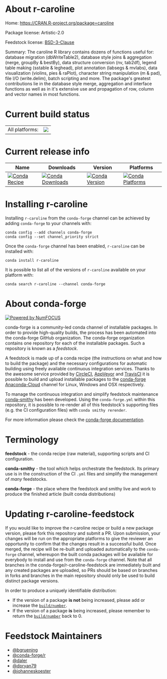 About r-caroline
================

Home: https://CRAN.R-project.org/package=caroline

Package license: Artistic-2.0

Feedstock license: [BSD-3-Clause](https://github.com/conda-forge/r-caroline-feedstock/blob/master/LICENSE.txt)

Summary: The caroline R library contains dozens of functions useful for: database migration (dbWriteTable2), database style joins & aggregation (nerge, groupBy & bestBy), data structure conversion (nv, tab2df), legend table making (sstable & leghead), plot annotation (labsegs & mvlabs), data visualization (violins, pies & raPlot), character string manipulation (m & pad), file I/O (write.delim), batch scripting and more.  The package's greatest contributions lie in the database style merge, aggregation and interface functions as well as in it's extensive use and propagation of row, column and vector names in most functions.

Current build status
====================


<table><tr><td>All platforms:</td>
    <td>
      <a href="https://dev.azure.com/conda-forge/feedstock-builds/_build/latest?definitionId=4174&branchName=master">
        <img src="https://dev.azure.com/conda-forge/feedstock-builds/_apis/build/status/r-caroline-feedstock?branchName=master">
      </a>
    </td>
  </tr>
</table>

Current release info
====================

| Name | Downloads | Version | Platforms |
| --- | --- | --- | --- |
| [![Conda Recipe](https://img.shields.io/badge/recipe-r--caroline-green.svg)](https://anaconda.org/conda-forge/r-caroline) | [![Conda Downloads](https://img.shields.io/conda/dn/conda-forge/r-caroline.svg)](https://anaconda.org/conda-forge/r-caroline) | [![Conda Version](https://img.shields.io/conda/vn/conda-forge/r-caroline.svg)](https://anaconda.org/conda-forge/r-caroline) | [![Conda Platforms](https://img.shields.io/conda/pn/conda-forge/r-caroline.svg)](https://anaconda.org/conda-forge/r-caroline) |

Installing r-caroline
=====================

Installing `r-caroline` from the `conda-forge` channel can be achieved by adding `conda-forge` to your channels with:

```
conda config --add channels conda-forge
conda config --set channel_priority strict
```

Once the `conda-forge` channel has been enabled, `r-caroline` can be installed with:

```
conda install r-caroline
```

It is possible to list all of the versions of `r-caroline` available on your platform with:

```
conda search r-caroline --channel conda-forge
```


About conda-forge
=================

[![Powered by NumFOCUS](https://img.shields.io/badge/powered%20by-NumFOCUS-orange.svg?style=flat&colorA=E1523D&colorB=007D8A)](http://numfocus.org)

conda-forge is a community-led conda channel of installable packages.
In order to provide high-quality builds, the process has been automated into the
conda-forge GitHub organization. The conda-forge organization contains one repository
for each of the installable packages. Such a repository is known as a *feedstock*.

A feedstock is made up of a conda recipe (the instructions on what and how to build
the package) and the necessary configurations for automatic building using freely
available continuous integration services. Thanks to the awesome service provided by
[CircleCI](https://circleci.com/), [AppVeyor](https://www.appveyor.com/)
and [TravisCI](https://travis-ci.com/) it is possible to build and upload installable
packages to the [conda-forge](https://anaconda.org/conda-forge)
[Anaconda-Cloud](https://anaconda.org/) channel for Linux, Windows and OSX respectively.

To manage the continuous integration and simplify feedstock maintenance
[conda-smithy](https://github.com/conda-forge/conda-smithy) has been developed.
Using the ``conda-forge.yml`` within this repository, it is possible to re-render all of
this feedstock's supporting files (e.g. the CI configuration files) with ``conda smithy rerender``.

For more information please check the [conda-forge documentation](https://conda-forge.org/docs/).

Terminology
===========

**feedstock** - the conda recipe (raw material), supporting scripts and CI configuration.

**conda-smithy** - the tool which helps orchestrate the feedstock.
                   Its primary use is in the construction of the CI ``.yml`` files
                   and simplify the management of *many* feedstocks.

**conda-forge** - the place where the feedstock and smithy live and work to
                  produce the finished article (built conda distributions)


Updating r-caroline-feedstock
=============================

If you would like to improve the r-caroline recipe or build a new
package version, please fork this repository and submit a PR. Upon submission,
your changes will be run on the appropriate platforms to give the reviewer an
opportunity to confirm that the changes result in a successful build. Once
merged, the recipe will be re-built and uploaded automatically to the
`conda-forge` channel, whereupon the built conda packages will be available for
everybody to install and use from the `conda-forge` channel.
Note that all branches in the conda-forge/r-caroline-feedstock are
immediately built and any created packages are uploaded, so PRs should be based
on branches in forks and branches in the main repository should only be used to
build distinct package versions.

In order to produce a uniquely identifiable distribution:
 * If the version of a package **is not** being increased, please add or increase
   the [``build/number``](https://docs.conda.io/projects/conda-build/en/latest/resources/define-metadata.html#build-number-and-string).
 * If the version of a package **is** being increased, please remember to return
   the [``build/number``](https://docs.conda.io/projects/conda-build/en/latest/resources/define-metadata.html#build-number-and-string)
   back to 0.

Feedstock Maintainers
=====================

* [@bgruening](https://github.com/bgruening/)
* [@conda-forge/r](https://github.com/conda-forge/r/)
* [@daler](https://github.com/daler/)
* [@dpryan79](https://github.com/dpryan79/)
* [@johanneskoester](https://github.com/johanneskoester/)

